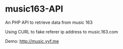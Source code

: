 music163-API
============

An PHP API to retrieve data from music 163

Using CURL to fake referer ip address to music.163.com

Demo: http://music.yyf.me
